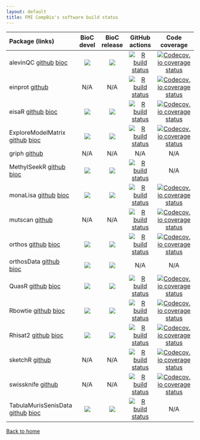 ```yaml
---
layout: default
title: FMI CompBio's software build status
---
```


| Package (links) | BioC devel       | BioC release     | GitHub actions   | Code coverage    |
|:----------------|:----------------:|:----------------:|:----------------:|:----------------:|
| alevinQC [github](https://github.com/csoneson/alevinQC) [bioc](https://bioconductor.org/packages/alevinQC/) | [![](http://bioconductor.org/shields/build/devel/bioc/alevinQC.svg)](http://bioconductor.org/checkResults/devel/bioc-LATEST/alevinQC) | [![](http://bioconductor.org/shields/build/release/bioc/alevinQC.svg)](http://bioconductor.org/checkResults/release/bioc-LATEST/alevinQC) | [![R build status](https://github.com/csoneson/alevinQC/workflows/R-CMD-check/badge.svg)](https://github.com/csoneson/alevinQC/actions) | [![Codecov.io coverage status](https://codecov.io/github/csoneson/alevinQC/coverage.svg?branch=master)](https://codecov.io/github/csoneson/alevinQC) |
| einprot [github](https://github.com/fmicompbio/einprot) | N/A | N/A | [![R build status](https://github.com/fmicompbio/einprot/workflows/R-CMD-check/badge.svg)](https://github.com/fmicompbio/einprot/actions) | [![Codecov.io coverage status](https://codecov.io/github/fmicompbio/einprot/coverage.svg?branch=main)](https://codecov.io/github/fmicompbio/einprot) |
| eisaR [github](https://github.com/fmicompbio/eisaR) [bioc](https://bioconductor.org/packages/eisaR/) | [![](http://bioconductor.org/shields/build/devel/bioc/eisaR.svg)](http://bioconductor.org/checkResults/devel/bioc-LATEST/eisaR) | [![](http://bioconductor.org/shields/build/release/bioc/eisaR.svg)](http://bioconductor.org/checkResults/release/bioc-LATEST/eisaR) | [![R build status](https://github.com/fmicompbio/eisaR/workflows/R-CMD-check/badge.svg)](https://github.com/fmicompbio/eisaR/actions) | [![Codecov.io coverage status](https://codecov.io/github/fmicompbio/eisaR/coverage.svg?branch=master)](https://codecov.io/github/fmicompbio/eisaR) |
| ExploreModelMatrix [github](https://github.com/csoneson/ExploreModelMatrix) [bioc](https://bioconductor.org/packages/ExploreModelMatrix/) | [![](http://bioconductor.org/shields/build/devel/bioc/ExploreModelMatrix.svg)](http://bioconductor.org/checkResults/devel/bioc-LATEST/ExploreModelMatrix) | [![](http://bioconductor.org/shields/build/release/bioc/ExploreModelMatrix.svg)](http://bioconductor.org/checkResults/release/bioc-LATEST/ExploreModelMatrix) | [![R build status](https://github.com/csoneson/ExploreModelMatrix/workflows/R-CMD-check/badge.svg)](https://github.com/csoneson/ExploreModelMatrix/actions) | [![Codecov.io coverage status](https://codecov.io/github/csoneson/ExploreModelMatrix/coverage.svg?branch=master)](https://codecov.io/github/csoneson/ExploreModelMatrix) |
| griph [github](https://github.com/fmicompbio/griph) | N/A | N/A | N/A | N/A |
| MethylSeekR [github](https://github.com/LukasBurger/MethylSeekR) [bioc](https://bioconductor.org/packages/MethylSeekR/) | [![](http://bioconductor.org/shields/build/devel/bioc/MethylSeekR.svg)](http://bioconductor.org/checkResults/devel/bioc-LATEST/MethylSeekR) | [![](http://bioconductor.org/shields/build/release/bioc/MethylSeekR.svg)](http://bioconductor.org/checkResults/release/bioc-LATEST/MethylSeekR) | [![R build status](https://github.com/LukasBurger/MethylSeekR/workflows/R-CMD-check/badge.svg)](https://github.com/LukasBurger/MethylSeekR/actions) | N/A |
| monaLisa [github](https://github.com/fmicompbio/monaLisa) [bioc](https://bioconductor.org/packages/monaLisa/) | [![](http://bioconductor.org/shields/build/devel/bioc/monaLisa.svg)](http://bioconductor.org/checkResults/devel/bioc-LATEST/monaLisa) | [![](http://bioconductor.org/shields/build/release/bioc/monaLisa.svg)](http://bioconductor.org/checkResults/release/bioc-LATEST/monaLisa) | [![R build status](https://github.com/fmicompbio/monaLisa/workflows/R-CMD-check/badge.svg)](https://github.com/fmicompbio/monaLisa/actions) | [![Codecov.io coverage status](https://codecov.io/github/fmicompbio/monaLisa/coverage.svg?branch=master)](https://codecov.io/github/fmicompbio/monaLisa) |
| mutscan [github](https://github.com/fmicompbio/mutscan) | N/A | N/A | [![R build status](https://github.com/fmicompbio/mutscan/workflows/R-CMD-check/badge.svg)](https://github.com/fmicompbio/mutscan/actions) | [![Codecov.io coverage status](https://codecov.io/github/fmicompbio/mutscan/coverage.svg?branch=main)](https://codecov.io/github/fmicompbio/mutscan) |
| orthos [github](https://github.com/fmicompbio/orthos) [bioc](https://bioconductor.org/packages/orthos/) | [![](http://bioconductor.org/shields/build/devel/bioc/orthos.svg)](http://bioconductor.org/checkResults/devel/bioc-LATEST/orthos) | [![](http://bioconductor.org/shields/build/release/bioc/orthos.svg)](http://bioconductor.org/checkResults/release/bioc-LATEST/orthos) | [![R build status](https://github.com/fmicompbio/orthos/workflows/R-CMD-check/badge.svg)](https://github.com/fmicompbio/orthos/actions) | [![Codecov.io coverage status](https://codecov.io/github/fmicompbio/orthos/coverage.svg?branch=devel)](https://codecov.io/github/fmicompbio/orthos) |
| orthosData [github](https://github.com/fmicompbio/orthosData) [bioc](https://bioconductor.org/packages/orthosData/) | [![](http://bioconductor.org/shields/build/devel/bioc/orthosData.svg)](http://bioconductor.org/checkResults/devel/bioc-LATEST/orthosData) | [![](http://bioconductor.org/shields/build/release/bioc/orthosData.svg)](http://bioconductor.org/checkResults/release/bioc-LATEST/orthosData) | N/A | N/A |
| QuasR [github](https://github.com/fmicompbio/QuasR) [bioc](https://bioconductor.org/packages/QuasR/) | [![](http://bioconductor.org/shields/build/devel/bioc/QuasR.svg)](http://bioconductor.org/checkResults/devel/bioc-LATEST/QuasR) | [![](http://bioconductor.org/shields/build/release/bioc/QuasR.svg)](http://bioconductor.org/checkResults/release/bioc-LATEST/QuasR) | [![R build status](https://github.com/fmicompbio/QuasR/workflows/R-CMD-check/badge.svg)](https://github.com/fmicompbio/QuasR/actions) | [![Codecov.io coverage status](https://codecov.io/github/fmicompbio/QuasR/coverage.svg?branch=master)](https://codecov.io/github/fmicompbio/QuasR) |
| Rbowtie [github](https://github.com/fmicompbio/Rbowtie) [bioc](https://bioconductor.org/packages/Rbowtie/) | [![](http://bioconductor.org/shields/build/devel/bioc/Rbowtie.svg)](http://bioconductor.org/checkResults/devel/bioc-LATEST/Rbowtie) | [![](http://bioconductor.org/shields/build/release/bioc/Rbowtie.svg)](http://bioconductor.org/checkResults/release/bioc-LATEST/Rbowtie) | [![R build status](https://github.com/fmicompbio/Rbowtie/workflows/R-CMD-check/badge.svg)](https://github.com/fmicompbio/Rbowtie/actions) | [![Codecov.io coverage status](https://codecov.io/github/fmicompbio/Rbowtie/coverage.svg?branch=master)](https://codecov.io/github/fmicompbio/Rbowtie) |
| Rhisat2 [github](https://github.com/fmicompbio/Rhisat2) [bioc](https://bioconductor.org/packages/Rhisat2/) | [![](http://bioconductor.org/shields/build/devel/bioc/Rhisat2.svg)](http://bioconductor.org/checkResults/devel/bioc-LATEST/Rhisat2) | [![](http://bioconductor.org/shields/build/release/bioc/Rhisat2.svg)](http://bioconductor.org/checkResults/release/bioc-LATEST/Rhisat2) | [![R build status](https://github.com/fmicompbio/Rhisat2/workflows/R-CMD-check/badge.svg)](https://github.com/fmicompbio/Rhisat2/actions) | [![Codecov.io coverage status](https://codecov.io/github/fmicompbio/Rhisat2/coverage.svg?branch=master)](https://codecov.io/github/fmicompbio/Rhisat2) |
| sketchR [github](https://github.com/csoneson/sketchR) | N/A | N/A | [![R build status](https://github.com/csoneson/sketchR/workflows/R-CMD-check/badge.svg)](https://github.com/csoneson/sketchR/actions) | [![Codecov.io coverage status](https://codecov.io/github/csoneson/sketchR/coverage.svg?branch=main)](https://codecov.io/github/csoneson/sketchR) |
| swissknife [github](https://github.com/fmicompbio/swissknife) | N/A | N/A | [![R build status](https://github.com/fmicompbio/swissknife/workflows/R-CMD-check/badge.svg)](https://github.com/fmicompbio/swissknife/actions) | [![Codecov.io coverage status](https://codecov.io/github/fmicompbio/swissknife/coverage.svg?branch=master)](https://codecov.io/github/fmicompbio/swissknife) |
| TabulaMurisSenisData [github](https://github.com/fmicompbio/TabulaMurisSenisData) [bioc](https://bioconductor.org/packages/TabulaMurisSenisData/) | [![](http://bioconductor.org/shields/build/devel/data-experiment/TabulaMurisSenisData.svg)](http://bioconductor.org/checkResults/devel/data-experiment-LATEST/TabulaMurisSenisData) | [![](http://bioconductor.org/shields/build/release/data-experiment/TabulaMurisSenisData.svg)](http://bioconductor.org/checkResults/release/data-experiment-LATEST/TabulaMurisSenisData) | [![R build status](https://github.com/fmicompbio/TabulaMurisSenisData/workflows/R-CMD-check-bioc/badge.svg)](https://github.com/fmicompbio/TabulaMurisSenisData/actions) | N/A |

[Back to home](index.html)